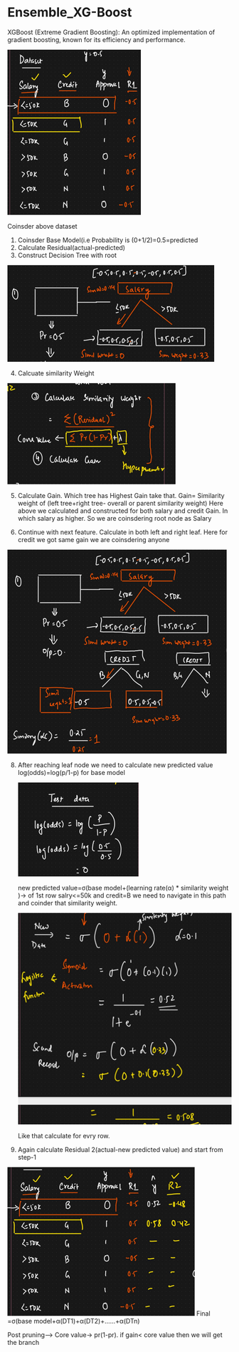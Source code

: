 # Ensemble_XG-Boost
XGBoost (Extreme Gradient Boosting): An optimized implementation of gradient boosting, known for its efficiency and performance.

![Alt text](https://github.com/srirampamerla/Ensemble_XG-Boost/blob/main/xg1.png?raw=true)

Coinsder above dataset
1. Coinsder Base Model(i.e Probability is (0+1/2)=0.5=predicted
2. Calculate Residual(actual-predicted)
3. Construct Decision Tree with root

  ![Alt text](https://github.com/srirampamerla/Ensemble_XG-Boost/blob/main/xg3.png?raw=true)

4. Calcuate similarity  Weight

![Alt text](https://github.com/srirampamerla/Ensemble_XG-Boost/blob/main/xg2.png?raw=true)

5. Calculate Gain. Which tree has Highest Gain take that.
   Gain= Similarity weight of (left tree+right tree- overall or parent similarity weight)
   Here above we calculated and constructed  for both salary and credit Gain. In which salary as higher. So we are coinsdering root node as Salary
 
7. Continue with next feature. Calculate in both left and right leaf. Here for credit we got same gain we are coinsdering anyone

![Alt text](https://github.com/srirampamerla/Ensemble_XG-Boost/blob/main/xg4.png?raw=true)

8. After reaching leaf node we need to calculate new predicted value
   log(odds)=log(p/1-p) for base model

   ![Alt text](https://github.com/srirampamerla/Ensemble_XG-Boost/blob/main/xg6.png?raw=true)

   new predicted value=σ(base model+(learning rate(α) * similarity weight )-> of 1st row salry<=50k and credit=B we need to navigate in this path and coinder that similarity weight.

   ![Alt text](https://github.com/srirampamerla/Ensemble_XG-Boost/blob/main/xg5.png?raw=true)

   Like that calculate for evry row.
10. Again calculate Residual 2(actual-new predicted value) and start from step-1

![Alt text](https://github.com/srirampamerla/Ensemble_XG-Boost/blob/main/xg7.png?raw=true)
   Final =σ(base model+α(DT1)+α(DT2)+......+α(DTn)

   Post pruning--> Core value-> pr(1-pr). if gain< core value then we will get the branch
